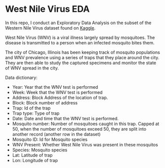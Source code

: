 # West Nile Virus EDA

In this repo, I conduct an Exploratory Data Analysis on the subset of the Western Nile Virus dataset found on [Kaggle](https://www.kaggle.com/competitions/predict-west-nile-virus/data).

West Nile Virus (WNV) is a viral illness largely spread by mosquitoes. The disease is transmitted to a person when an infected mosquito bites them.

The city of Chicago, Illinois has been keeping track of mosquito populations and WNV prevalence using a series of traps that they place around the city. They are then able to study the captured specimens and monitor the state of WNV spread in the city.

Data dictionary:

- Year: Year that the WNV test is performed			
- Week: Week that the WNV test is performed			
- Address: Block	Address of the location of trap.			
- Block: Block number of address			
- Trap: Id of the trap		
- Trap type: Type of trap			
- Date: Date and time that the WNV test is performed. 	
- Mosquito number: Number of mosquitoes caught in this trap. Capped at 50, when the number of mosquitoes exceed 50, they are split into another record (another row in the dataset)
- Mosquito ID: Id for Mosquito species			
- WNV Present: Whether West Nile Virus was present in these mosquitos		
- Species: Mosquito species			
- Lat: Latitude of trap			
- Lon: Longitude of trap		
